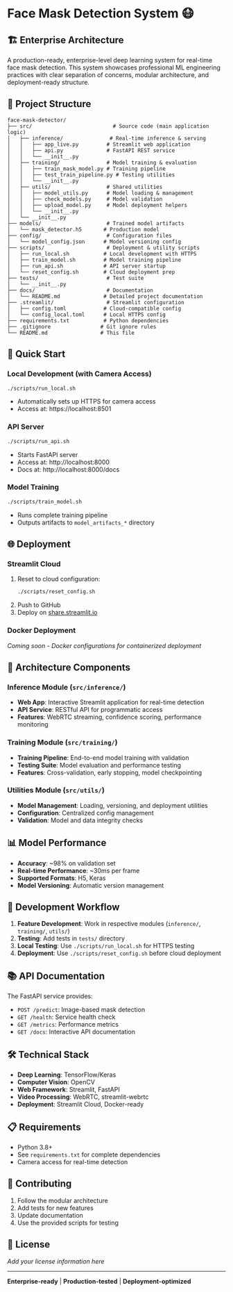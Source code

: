 # Face Mask Detection System 😷

## 🏗️ Enterprise Architecture

A production-ready, enterprise-level deep learning system for real-time face mask detection. This system showcases professional ML engineering practices with clear separation of concerns, modular architecture, and deployment-ready structure.

## 📁 Project Structure

```
face-mask-detector/
├── src/                          # Source code (main application logic)
│   ├── inference/               # Real-time inference & serving
│   │   ├── app_live.py         # Streamlit web application
│   │   ├── api.py              # FastAPI REST service
│   │   └── __init__.py
│   ├── training/               # Model training & evaluation
│   │   ├── train_mask_model.py # Training pipeline
│   │   ├── test_train_pipeline.py # Testing utilities
│   │   └── __init__.py
│   ├── utils/                  # Shared utilities
│   │   ├── model_utils.py      # Model loading & management
│   │   ├── check_models.py     # Model validation
│   │   ├── upload_model.py     # Model deployment helpers
│   │   └── __init__.py
│   └── __init__.py
├── models/                     # Trained model artifacts
│   └── mask_detector.h5       # Production model
├── config/                     # Configuration files
│   └── model_config.json      # Model versioning config
├── scripts/                    # Deployment & utility scripts
│   ├── run_local.sh           # Local development with HTTPS
│   ├── train_model.sh         # Model training pipeline
│   ├── run_api.sh             # API server startup
│   └── reset_config.sh        # Cloud deployment prep
├── tests/                      # Test suite
│   └── __init__.py
├── docs/                       # Documentation
│   └── README.md              # Detailed project documentation
├── .streamlit/                 # Streamlit configuration
│   ├── config.toml            # Cloud-compatible config
│   └── config_local.toml      # Local HTTPS config
├── requirements.txt           # Python dependencies
├── .gitignore                # Git ignore rules
└── README.md                 # This file
```

## 🚀 Quick Start

### Local Development (with Camera Access)
```bash
./scripts/run_local.sh
```
- Automatically sets up HTTPS for camera access
- Access at: https://localhost:8501

### API Server
```bash
./scripts/run_api.sh
```
- Starts FastAPI server
- Access at: http://localhost:8000
- Docs at: http://localhost:8000/docs

### Model Training
```bash
./scripts/train_model.sh
```
- Runs complete training pipeline
- Outputs artifacts to `model_artifacts_*` directory

## 🌐 Deployment

### Streamlit Cloud
1. Reset to cloud configuration:
   ```bash
   ./scripts/reset_config.sh
   ```
2. Push to GitHub
3. Deploy on [share.streamlit.io](https://share.streamlit.io)

### Docker Deployment
*Coming soon - Docker configurations for containerized deployment*

## 🧩 Architecture Components

### Inference Module (`src/inference/`)
- **Web App**: Interactive Streamlit application for real-time detection
- **API Service**: RESTful API for programmatic access
- **Features**: WebRTC streaming, confidence scoring, performance monitoring

### Training Module (`src/training/`)
- **Training Pipeline**: End-to-end model training with validation
- **Testing Suite**: Model evaluation and performance testing
- **Features**: Cross-validation, early stopping, model checkpointing

### Utilities Module (`src/utils/`)
- **Model Management**: Loading, versioning, and deployment utilities
- **Configuration**: Centralized config management
- **Validation**: Model and data integrity checks

## 📊 Model Performance

- **Accuracy**: ~98% on validation set
- **Real-time Performance**: ~30ms per frame
- **Supported Formats**: H5, Keras
- **Model Versioning**: Automatic version management

## 🔧 Development Workflow

1. **Feature Development**: Work in respective modules (`inference/`, `training/`, `utils/`)
2. **Testing**: Add tests in `tests/` directory
3. **Local Testing**: Use `./scripts/run_local.sh` for HTTPS testing
4. **Deployment**: Use `./scripts/reset_config.sh` before cloud deployment

## 📚 API Documentation

The FastAPI service provides:
- `POST /predict`: Image-based mask detection
- `GET /health`: Service health check
- `GET /metrics`: Performance metrics
- `GET /docs`: Interactive API documentation

## 🛠️ Technical Stack

- **Deep Learning**: TensorFlow/Keras
- **Computer Vision**: OpenCV
- **Web Framework**: Streamlit, FastAPI
- **Video Processing**: WebRTC, streamlit-webrtc
- **Deployment**: Streamlit Cloud, Docker-ready

## 📋 Requirements

- Python 3.8+
- See `requirements.txt` for complete dependencies
- Camera access for real-time detection

## 🤝 Contributing

1. Follow the modular architecture
2. Add tests for new features
3. Update documentation
4. Use the provided scripts for testing

## 📄 License

*Add your license information here*

---

**Enterprise-ready** | **Production-tested** | **Deployment-optimized** 